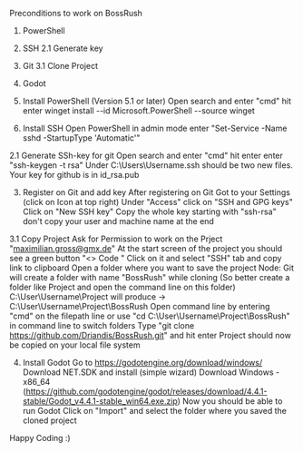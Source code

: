 Preconditions to work on BossRush
  
  1. PowerShell
  2. SSH
    2.1 Generate key   
  3. Git
    3.1 Clone Project 
  4. Godot

1. Install PowerShell (Version 5.1 or later)
    Open search and enter "cmd" hit enter 
    winget install --id Microsoft.PowerShell --source winget

2. Install SSH
     Open PowerShell in admin mode
     enter "Set-Service -Name sshd -StartupType 'Automatic'"

 2.1  Generate SSh-key for git
      Open search and enter "cmd" hit enter
      enter "ssh-keygen -t rsa"
      Under  C:\Users\Username\.ssh should be two new files. Your key for github is in id_rsa.pub
    
3. Register on Git and add key
   After registering on Git
   Got to your Settings (click on Icon at top right)
   Under "Access" click on "SSH and GPG keys"
   Click on "New SSH key"
   Copy the whole key starting with "ssh-rsa" don't copy your user and machine name at the end
 
 3.1 Copy Project
     Ask for Permission to work on the Prject "maximilian.gross@gmx.de"
     At the start screen of the project you should see a green button "<> Code "
     Click on it and select "SSH" tab and copy link to clipboard
     Open a folder where you want to save the project
       Node: Git will create a folder with name "BossRush" while cloning (So better create a folder like Project and open the command line on this folder)
       C:\User\Username\Project will produce -> C:\User\Username\Project\BossRush
     Open command line by entering "cmd" on the filepath line or use "cd C:\User\Username\Project\BossRush" in command line to switch folders
     Type "git clone https://github.com/Driandis/BossRush.git" and hit enter
     Project should now be copied on your local file system

4. Install Godot
   Go to https://godotengine.org/download/windows/
   Download NET.SDK and install (simple wizard)
   Download Windows - x86_64 (https://github.com/godotengine/godot/releases/download/4.4.1-stable/Godot_v4.4.1-stable_win64.exe.zip)
   Now you should be able to run Godot
   Click on "Import" and select the folder where you saved the cloned project

Happy Coding :)
   

